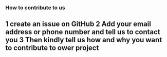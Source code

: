 ### How to contribute to us 
1 create an issue on GitHub
2 Add your email address or phone number and tell us to contact you 
3 Then kindly tell us how and why you want to contribute to ower project 
-----------------------------------------------------------------
 
